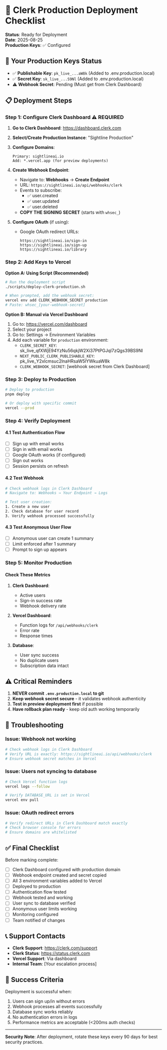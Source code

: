 # 🚀 Clerk Production Deployment Checklist

**Status**: Ready for Deployment  
**Date**: 2025-08-25  
**Production Keys**: ✅ Configured

## 🔑 Your Production Keys Status

- ✅ **Publishable Key**: `pk_live_...aW8k` (Added to .env.production.local)
- ✅ **Secret Key**: `sk_live_...S9Nl` (Added to .env.production.local)
- ⚠️ **Webhook Secret**: Pending (Must get from Clerk Dashboard)

## 📋 Deployment Steps

### Step 1: Configure Clerk Dashboard ⚠️ REQUIRED

1. **Go to Clerk Dashboard**: https://dashboard.clerk.com
2. **Select/Create Production Instance**: "Sightline Production"
3. **Configure Domains**:
   ```
   Primary: sightlineai.io
   Add: *.vercel.app (for preview deployments)
   ```

4. **Create Webhook Endpoint**:
   - Navigate to: **Webhooks** → **Create Endpoint**
   - URL: `https://sightlineai.io/api/webhooks/clerk`
   - Events to subscribe:
     - ✅ user.created
     - ✅ user.updated  
     - ✅ user.deleted
   - **COPY THE SIGNING SECRET** (starts with `whsec_`)

5. **Configure OAuth** (if using):
   - Google OAuth redirect URLs:
     ```
     https://sightlineai.io/sign-in
     https://sightlineai.io/sign-up
     https://sightlineai.io/library
     ```

### Step 2: Add Keys to Vercel

**Option A: Using Script (Recommended)**
```bash
# Run the deployment script
./scripts/deploy-clerk-production.sh

# When prompted, add the webhook secret:
vercel env add CLERK_WEBHOOK_SECRET production
# Paste: whsec_[your-webhook-secret]
```

**Option B: Manual via Vercel Dashboard**
1. Go to: https://vercel.com/dashboard
2. Select your project
3. Go to: Settings → Environment Variables
4. Add each variable for `production` environment:
   - `CLERK_SECRET_KEY`: sk_live_qfXWjE94YzNu56qkjW2Xi37PtPGJql7zQgs39BS9Nl
   - `NEXT_PUBLIC_CLERK_PUBLISHABLE_KEY`: pk_live_Y2xlcmsuc2lnaHRsaW5lYWkuaW8k
   - `CLERK_WEBHOOK_SECRET`: [webhook secret from Clerk Dashboard]

### Step 3: Deploy to Production

```bash
# Deploy to production
pnpm deploy

# Or deploy with specific commit
vercel --prod
```

### Step 4: Verify Deployment

#### 4.1 Test Authentication Flow
- [ ] Sign up with email works
- [ ] Sign in with email works
- [ ] Google OAuth works (if configured)
- [ ] Sign out works
- [ ] Session persists on refresh

#### 4.2 Test Webhook
```bash
# Check webhook logs in Clerk Dashboard
# Navigate to: Webhooks → Your Endpoint → Logs

# Test user creation:
1. Create a new user
2. Check database for user record
3. Verify webhook processed successfully
```

#### 4.3 Test Anonymous User Flow
- [ ] Anonymous user can create 1 summary
- [ ] Limit enforced after 1 summary
- [ ] Prompt to sign up appears

### Step 5: Monitor Production

#### Check These Metrics
1. **Clerk Dashboard**:
   - Active users
   - Sign-in success rate
   - Webhook delivery rate

2. **Vercel Dashboard**:
   - Function logs for `/api/webhooks/clerk`
   - Error rate
   - Response times

3. **Database**:
   - User sync success
   - No duplicate users
   - Subscription data intact

## ⚠️ Critical Reminders

1. **NEVER commit `.env.production.local` to git**
2. **Keep webhook secret secure** - it validates webhook authenticity
3. **Test in preview deployment first** if possible
4. **Have rollback plan ready** - keep old auth working temporarily

## 🔧 Troubleshooting

### Issue: Webhook not working
```bash
# Check webhook logs in Clerk Dashboard
# Verify URL is exactly: https://sightlineai.io/api/webhooks/clerk
# Ensure webhook secret matches in Vercel
```

### Issue: Users not syncing to database
```bash
# Check Vercel function logs
vercel logs --follow

# Verify DATABASE_URL is set in Vercel
vercel env pull
```

### Issue: OAuth redirect errors
```bash
# Verify redirect URLs in Clerk Dashboard match exactly
# Check browser console for errors
# Ensure domains are whitelisted
```

## ✅ Final Checklist

Before marking complete:

- [ ] Clerk Dashboard configured with production domain
- [ ] Webhook endpoint created and secret copied
- [ ] All 3 environment variables added to Vercel
- [ ] Deployed to production
- [ ] Authentication flow tested
- [ ] Webhook tested and working
- [ ] User sync to database verified
- [ ] Anonymous user limits working
- [ ] Monitoring configured
- [ ] Team notified of changes

## 📞 Support Contacts

- **Clerk Support**: https://clerk.com/support
- **Clerk Status**: https://status.clerk.com
- **Vercel Support**: Via dashboard
- **Internal Team**: [Your escalation process]

## 🎉 Success Criteria

Deployment is successful when:
1. Users can sign up/in without errors
2. Webhook processes all events successfully
3. Database sync works reliably
4. No authentication errors in logs
5. Performance metrics are acceptable (<200ms auth checks)

---

**Security Note**: After deployment, rotate these keys every 90 days for best security practices.